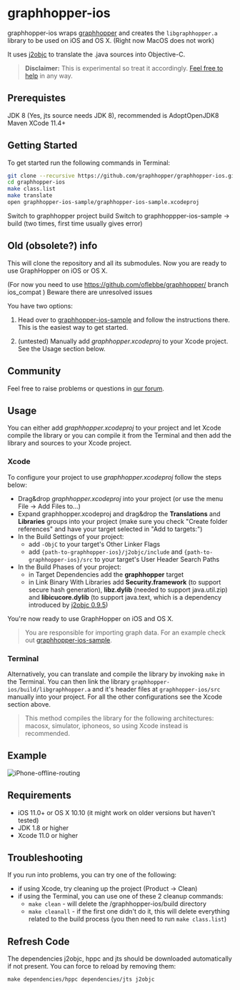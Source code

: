 graphhopper-ios
===============

graphhopper-ios wraps [graphhopper](https://github.com/graphhopper/graphhopper/) 
and creates the `libgraphhopper.a` library to be used on iOS and OS X. 
(Right now MacOS does not work) 

It uses [j2objc](https://github.com/google/j2objc) to translate the .java sources 
into Objective-C.

> **Disclaimer:** This is experimental so treat it accordingly. [Feel free to help](CONTRIBUTING.md) in any way.


## Prerequistes
JDK 8 (Yes, jts source needs JDK 8), recommended is AdoptOpenJDK8
Maven 
XCode 11.4+

## Getting Started

To get started run the following commands in Terminal:

```sh
git clone --recursive https://github.com/graphhopper/graphhopper-ios.git
cd graphhopper-ios
make class.list
make translate
open graphhopper-ios-sample/graphhopper-ios-sample.xcodeproj
```

Switch to graphhopper project build
Switch to graphhoppper-ios-sample -> build (two times, first time usually gives error)
 

## Old (obsolete?) info

This will clone the repository and all its submodules. Now you are ready 
to use GraphHopper on iOS or OS X.

(For now you need to use  https://github.com/oflebbe/graphhopper/ branch ios_compat ) 
Beware there are unresolved issues


You have two options:

1. Head over to [graphhopper-ios-sample](graphhopper-ios-sample) 
and follow the instructions there. This is the easiest way to get started.

2. (untested) Manually add *graphhopper.xcodeproj* to your Xcode project. See the Usage section below.
 
## Community

Feel free to raise problems or questions in [our forum](https://discuss.graphhopper.com/c/graphhopper/graphhopper-ios-and-android).

## Usage

You can either add *graphhopper.xcodeproj* to your project and let Xcode compile the library 
or you can compile it from the Terminal and then add the library and sources
to your Xcode project.

### Xcode

To configure your project to use *graphhopper.xcodeproj* follow the steps below:

- Drag&drop *graphhopper.xcodeproj* into your project (or use the menu File -> Add Files to...)
- Expand graphhopper.xcodeproj and drag&drop the **Translations** and **Libraries** 
groups into your project (make sure you check "Create folder references" and have 
your target selected in "Add to targets:")
- In the Build Settings of your project:
    - add `-ObjC` to your target's Other Linker Flags
    - add `{path-to-graphhopper-ios}/j2objc/include` and `{path-to-graphhopper-ios}/src` 
    to your target's User Header Search Paths
- In the Build Phases of your project:
    - in Target Dependencies add the **graphhopper** target
    - in Link Binary With Libraries add **Security.framework** (to support secure hash generation), 
**libz.dylib** (needed to support java.util.zip) and **libicucore.dylib** (to support java.text, 
which is a dependency introduced by [j2objc 0.9.5](https://github.com/google/j2objc/releases/tag/0.9.5))

You're now ready to use GraphHopper on iOS and OS X.

> You are responsible for importing graph data. For an example check out 
[graphhopper-ios-sample](graphhopper-ios-sample).

### Terminal

Alternatively, you can translate and compile the library by invoking `make` 
in the Terminal. You can then link the library 
`graphhopper-ios/build/libgraphhopper.a` and it's header files at `graphhopper-ios/src` 
manually into your project. For all the other configurations see the Xcode section above.

> This method compiles the library for the following architectures: 
macosx, simulator, iphoneos, so using Xcode instead is recommended.

## Example

![iPhone-offline-routing](screenshots/iPhone-offline-routing.gif)

## Requirements

* iOS 11.0+ or OS X 10.10 (it might work on older versions but haven't tested)
* JDK 1.8 or higher
* Xcode 11.0 or higher

## Troubleshooting

If you run into problems, you can try one of the following:

* if using Xcode, try cleaning up the project (Product -> Clean)
* if using the Terminal, you can use one of these 2 cleanup commands:
  * `make clean` - will delete the /graphhopper-ios/build directory
  * `make cleanall` - if the first one didn't do it, this will delete everything 
related to the build process (you then need to run `make class.list`)

## Refresh Code

The dependencies j2objc, hppc and jts should be downloaded automatically if not present. You can force to reload by removing them: 

```rm -rf dependencies/hppc dependencies/jts j2objc
make dependencies/hppc dependencies/jts j2objc
```

